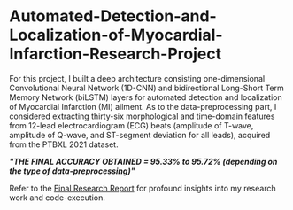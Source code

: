 # Automated-Detection-and-Localization-of-Myocardial-Infarction-Research-Project


For this project, I built a deep architecture consisting one-dimensional Convolutional Neural Network (1D-CNN) and bidirectional Long-Short Term Memory Network (biLSTM) layers for automated detection and localization of Myocardial Infarction (MI) ailment. As to the data-preprocessing part, I considered extracting thirty-six morphological and time-domain features from 12-lead electrocardiogram (ECG) beats (amplitude of T-wave, amplitude of Q-wave, and ST-segment deviation for all leads), acquired from the PTBXL 2021 dataset. 

***"THE FINAL ACCURACY OBTAINED = 95.33% to 95.72% (depending on the type of data-preprocessing)"***

Refer to the [Final Research Report](https://github.com/harshraj3223/Automated-Detection-and-Localization-of-Myocardial-Infarction-Research-Project/tree/main/Final%20Research%20Report) for profound insights into my research work and code-execution.
